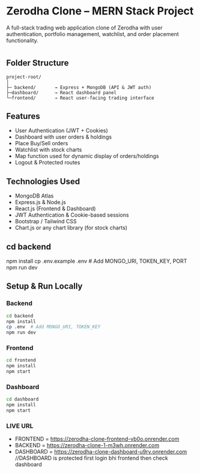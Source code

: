 
# Zerodha Clone – MERN Stack Project

A full-stack trading web application clone of Zerodha with user authentication, portfolio management, watchlist, and order placement functionality.
#

## Folder Structure
```text
project-root/
│
├─ backend/       → Express + MongoDB (API & JWT auth)
├─dashboard/      → React dashboard panel
└─frontend/       → React user-facing trading interface
```


## Features

- User Authentication (JWT + Cookies)
- Dashboard with user orders & holdings
- Place Buy/Sell orders
- Watchlist with stock charts
- Map function used for dynamic display of orders/holdings
- Logout & Protected routes

## Technologies Used

- MongoDB Atlas
- Express.js & Node.js
- React.js (Frontend & Dashboard)
- JWT Authentication & Cookie-based sessions
- Bootstrap / Tailwind CSS
- Chart.js or any chart library (for stock charts)


## cd backend
npm install
cp .env.example .env  # Add MONGO_URI, TOKEN_KEY, PORT
npm run dev

## Setup & Run Locally

### Backend

```bash
cd backend
npm install
cp .env  # Add MONGO_URI, TOKEN_KEY
npm run dev

```
### Frontend

```bash
cd frontend
npm install
npm start


```
### Dashboard

```bash
cd dashboard
npm install
npm start

```

### LIVE URL
- FRONTEND = https://zerodha-clone-frontend-vb0o.onrender.com
- BACKEND = https://zerodha-clone-1-m3wh.onrender.com
- DASHBOARD = https://zerodha-clone-dashboard-u9rv.onrender.com //DASHBOARD is protected first login bhi frontend then check dashboard

    
